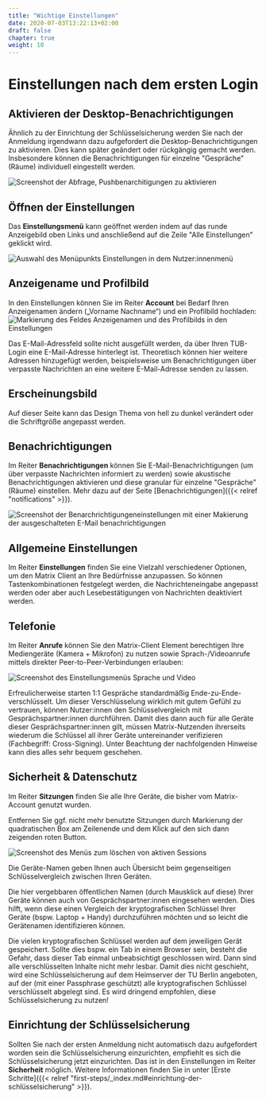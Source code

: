 ```yaml
---
title: "Wichtige Einstellungen"
date: 2020-07-03T13:22:13+02:00
draft: false
chapter: true
weight: 10
---
```


# Einstellungen nach dem ersten Login

## Aktivieren der Desktop-Benachrichtigungen

Ähnlich zu der Einrichtung der Schlüsselsicherung werden Sie nach der Anmeldung irgendwann dazu aufgefordert die Desktop-Benachrichtigungen zu aktivieren.
Dies kann später geändert oder rückgängig gemacht werden. Insbesondere können die Benachrichtigungen für einzelne "Gespräche" (Räume) individuell eingestellt werden.

![Screenshot der Abfrage, Pushbenarchitigungen zu aktivieren](/images/06_Enable-Notifications_de.png)

## Öffnen der Einstellungen

Das **Einstellungsmenü** kann geöffnet werden indem auf das runde Anzeigebild oben Links und anschließend auf die Zeile "Alle Einstellungen" geklickt wird.

![Auswahl des Menüpunkts Einstellungen in dem Nutzer:innenmenü](/images/06_Settings_de.png)

## Anzeigename und Profilbild

In den Einstellungen können Sie im Reiter **Account** bei Bedarf Ihren Anzeigenamen ändern („Vorname Nachname“) und ein Profilbild hochladen:
![Markierung des Feldes Anzeigenamen und des Profilbilds in den Einstellungen](/images/06_Settings-Names_de.png)

<!--Mittelfristig wird der Anzeigename aus dem Common Name im LDAP der TU Dresden erhalten, dann ist ein manuelles Ändern nicht mehr nötig.-->

Das E-Mail-Adressfeld sollte nicht ausgefüllt werden, da über Ihren TUB-Login eine E-Mail-Adresse hinterlegt ist. Theoretisch können hier weitere Adressen hinzugefügt werden, beispielsweise um Benachrichtigungen über verpasste Nachrichten an eine weitere E-Mail-Adresse senden zu lassen.

## Erscheinungsbild

Auf dieser Seite kann das Design Thema von hell zu dunkel verändert oder die Schriftgröße angepasst werden.

## Benachrichtigungen

Im Reiter **Benachrichtigungen** können Sie E-Mail-Benachrichtigungen (um über verpasste Nachrichten informiert zu werden) sowie akustische Benachrichtigungen aktivieren und diese granular für einzelne "Gespräche" (Räume) einstellen. Mehr dazu auf der Seite [Benachrichtigungen]({{< relref "notifications" >}}).

![Screenshot der Benarchrichtigungeneinstellungen mit einer Makierung der ausgeschalteten E-Mail benachrichtigungen](/images/06_Settings-EMailNotify_de.png)

## Allgemeine Einstellungen

Im Reiter **Einstellungen** finden Sie eine Vielzahl verschiedener Optionen, um den Matrix Client an Ihre Bedürfnisse anzupassen. So können Tastenkombinationen festgelegt werden, die Nachrichteneingabe angepasst werden oder aber auch Lesebestätigungen von Nachrichten deaktiviert werden.

## Telefonie

Im Reiter **Anrufe** können Sie den Matrix-Client Element berechtigen Ihre Mediengeräte (Kamera + Mikrofon) zu nutzen sowie Sprach-/Videoanrufe mittels direkter Peer-to-Peer-Verbindungen erlauben:

![Screenshot des Einstellungsmenüs Sprache und Video](/images/06_Settings-Media_de.png)

Erfreulicherweise starten 1:1 Gespräche standardmäßig Ende-zu-Ende-verschlüsselt. Um dieser Verschlüsselung wirklich mit gutem Gefühl zu vertrauen, können Nutzer:innen den Schlüsselvergleich mit Gesprächspartner:innen durchführen. Damit dies dann auch für alle Geräte dieser Gesprächspartner:innen gilt, müssen Matrix-Nutzenden ihrerseits wiederum die Schlüssel all ihrer Geräte untereinander verifizieren (Fachbegriff: Cross-Signing). Unter Beachtung der nachfolgenden Hinweise kann dies alles sehr bequem geschehen.

## Sicherheit & Datenschutz

Im Reiter **Sitzungen** finden Sie alle Ihre Geräte, die bisher vom Matrix-Account genutzt wurden.

Entfernen Sie ggf. nicht mehr benutzte Sitzungen durch Markierung der quadratischen Box am Zeilenende und dem Klick auf den sich dann zeigenden roten Button.

![Screenshot des Menüs zum löschen von aktiven Sessions](/images/09_Delete-Sessions_de.png)

Die Geräte-Namen geben Ihnen auch Übersicht beim gegenseitigen Schlüsselvergleich zwischen Ihren Geräten.

Die hier vergebbaren öffentlichen Namen (durch Mausklick auf diese) Ihrer Geräte können auch von Gesprächspartner:innen eingesehen werden. Dies hilft, wenn diese einen Vergleich der kryptografischen Schlüssel Ihrer Geräte (bspw. Laptop + Handy) durchzuführen möchten und so leicht die Gerätenamen identifizieren können.

Die vielen kryptografischen Schlüssel werden auf dem jeweiligen Gerät gespeichert. Sollte dies bspw. ein Tab in einem Browser sein, besteht die Gefahr, dass dieser Tab einmal unbeabsichtigt geschlossen wird. Dann sind alle verschlüsselten Inhalte nicht mehr lesbar. Damit dies nicht geschieht, wird eine Schlüsselsicherung auf dem Heimserver der TU Berlin angeboten, auf der (mit einer Passphrase geschützt) alle kryptografischen Schlüssel verschlüsselt abgelegt sind. Es wird dringend empfohlen, diese Schlüsselsicherung zu nutzen!

<!--![Screenshot des Menüpunkts zur Schlüsselsicherung](/images/10_Setup-Keystore_de.png)-->

## Einrichtung der Schlüsselsicherung

Sollten Sie nach der ersten Anmeldung nicht automatisch dazu aufgefordert worden sein die Schlüsselsicherung einzurichten, empfiehlt es sich die Schlüsselsicherung jetzt einzurichten. Das ist in den Einstellungen im Reiter **Sicherheit** möglich. Weitere Informationen finden Sie in unter [Erste Schritte]({{< relref "first-steps/_index.md#einrichtung-der-schlüsselsicherung" >}}).
